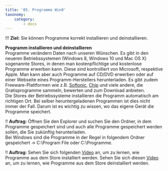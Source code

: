 ```yaml
---
title: '05. Programme Win0'
taxonomy:
    category:
        - docs
---
```


!!! **Ziel:** Sie können Programme korrekt installieren und deinstallieren.

**Programm installieren und deinstallieren**<br>
Programme verändern Daten nach unseren Wünschen. Es gibt in den neueren Betriebssystemen (Windows 8, Windows 10 und Mac OS X) sogenannte Stores, in denen man kostenpflichtige und kostenlose Programme erwerben kann. Diese sind kontrolliert von Microsoft, respektive Apple. Man kann aber auch Programme auf CD/DVD erwerben oder auf einer Webseite eines Programm-Herstellers herunterladen. Es gibt zudem Freeware-Plattformen wie z.B. [Softonic](http://www.softonic.de), [Chip](http://www.chip.de) und viele andere, die Gratisprogramme sammeln, bewerten und zum Download anbieten. <br>
Die Stores der Betriebssysteme installieren die Programm automatisch am richtigen Ort. Bei selber heruntergeladenen Programmen ist dies nicht immer der Fall. Darum ist es wichtig zu wissen, wo das eigene Gerät die Programme speichert.

!! **Auftrag:** Öffnen Sie den Explorer und suchen Sie den Ordner, in dem Programme gespeichert sind und auch alle Programme gespeichert werden sollen, die Sie zukünftig herunterladen. <br>
Bei Windows sind die Programme in der Regel in folgendem Ordner gespeichert -> C:\Program File oder C:\Programme. <br>

!! **Auftrag:** Sehen Sie sich folgenden [Video](https://www.youtube.com/watch?v=Gogb3s6YU4I) an, um zu lernen, wie Programme aus dem Store installiert werden. Sehen Sie sich diesen [Video](https://www.youtube.com/watch?v=aQ2xRfsfqro) an, um zu lernen, wie Programme aus dem Store deinstalliert werden.<br>